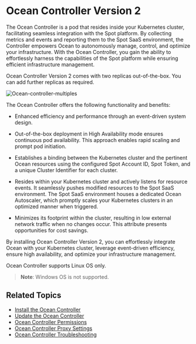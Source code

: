 <meta name=“robots” content=“noindex”>

# Ocean Controller Version 2 

The Ocean Controller is a pod that resides inside your Kubernetes cluster, facilitating seamless integration with the Spot platform. By collecting metrics and events and reporting them to the Spot SaaS environment, the Controller empowers Ocean to autonomously manage, control, and optimize your infrastructure. With the Ocean Controller, you gain the ability to effortlessly harness the capabilities of the Spot platform while ensuring efficient infrastructure management.

Ocean Controller Version 2 comes with two replicas out-of-the-box. You can add further replicas as required. 

![Ocean-controller-multiples](https://github.com/spotinst/help/assets/159915991/42ff4102-589b-40bd-8293-723114ca8718)

The Ocean Controller offers the following functionality and benefits: 

*   Enhanced efficiency and performance through an event-driven system design. 

*   Out-of-the-box deployment in High Availability mode ensures continuous pod availability. This approach enables rapid scaling and prompt pod initiation. 

*   Establishes a binding between the Kubernetes cluster and the pertinent Ocean resources using the configured Spot Account ID, Spot Token, and a unique Cluster Identifier for each cluster. 

*   Resides within your Kubernetes cluster and actively listens for resource events. It seamlessly pushes modified resources to the Spot SaaS environment. The Spot SaaS environment houses a dedicated Ocean Autoscaler, which promptly scales your Kubernetes clusters in an optimized manner when triggered. 

*   Minimizes its footprint within the cluster, resulting in low external network traffic when no changes occur. This attribute presents opportunities for cost savings. 

By installing Ocean Controller Version 2, you can effortlessly integrate Ocean with your Kubernetes cluster, leverage event-driven efficiency, ensure high availability, and optimize your infrastructure management. 

Ocean Controller supports Linux OS only. 

>**Note**: Windows OS is not supported.

## Related Topics

*  [Install the Ocean Controller](https://docs.spot.io/ocean/tutorials/spot-kubernetes-controller/ocean-controller-two-install)
*  [Update the Ocean Controller](https://docs.spot.io/ocean/tutorials/spot-kubernetes-controller/ocean-controller-two-update)
*  [Ocean Controller Permissions](https://docs.spot.io/ocean/tutorials/spot-kubernetes-controller/ocean-controller-two-permissions)
*  [Ocean Controller Proxy Settings](https://docs.spot.io/ocean/tutorials/spot-kubernetes-controller/ocean-controller-two-proxy)
*  [Ocean Controller Troubleshooting](https://docs.spot.io/ocean/tutorials/spot-kubernetes-controller/ocean-controller-two-ts)


